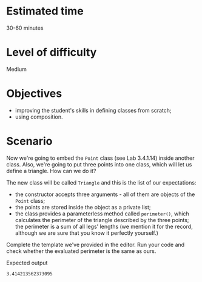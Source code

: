 # Estimated time

30-60 minutes

# Level of difficulty

Medium

# Objectives

- improving the student's skills in defining classes from scratch;
- using composition.

# Scenario

Now we're going to embed the `Point` class (see Lab 3.4.1.14) inside another class. Also, we're going to put three points into one class, which will let us define a triangle. How can we do it?

The new class will be called `Triangle` and this is the list of our expectations:

- the constructor accepts three arguments - all of them are objects of the `Point` class;
- the points are stored inside the object as a private list;
- the class provides a parameterless method called `perimeter()`, which calculates the perimeter of the triangle described by the three points; the perimeter is a sum of all legs' lengths (we mention it for the record, although we are sure that you know it perfectly yourself.)

Complete the template we've provided in the editor. Run your code and check whether the evaluated perimeter is the same as ours.

Expected output

```
3.414213562373095
```